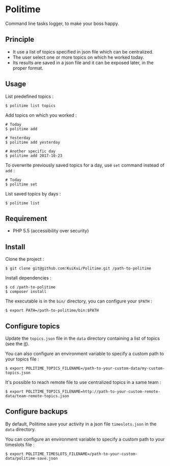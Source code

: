 # Politime

Command line tasks logger, to make your boss happy.

## Principle

- It use a list of topics specified in json file which can be centralized.
- The user select one or more topics on which he worked today.
- Its results are saved in a json file and it can be exposed later, in the proper format.

## Usage

List predefined topics :

```shell
$ politime list topics
```

Add topics on which you worked :

```shell
# Today
$ politime add

# Yesterday
$ politime add yesterday

# Another specific day
$ politime add 2017-10-23
```

To overwrite previously saved topics for a day, use `set` command instead of `add` :

```
# Today
$ politime set
```

List saved topics by days :

```shell
$ politime list
```

## Requirement

- PHP 5.5 (accessibility over security)

## Install

Clone the project :

```shell
$ git clone git@github.com:KuiKui/Politime.git /path-to-politime
```

Install dependencies :

```shell
$ cd /path-to-politime
$ composer install
```

The executable is in the `bin/` directory, you can configure your `$PATH` :

```shell
$ export PATH=/path-to-politime/bin:$PATH
```

## Configure topics

Update the `topics.json` file in the `data` directory containing a list of topics (see the [it](data/topics-example.json)).

You can also configure an environment variable to specify a custom path to your topics file :

```shell
$ export POLITIME_TOPICS_FILENAME=/path-to-your-custom-data/my-custom-topics.json
```

It's possible to reach remote file to use centralized topics in a same team :

```shell
$ export POLITIME_TOPICS_FILENAME=http://path-to-your-custom-remote-data/team-remote-topics.json
```

## Configure backups

By default, Politime save your activity in a json file `timeslots.json` in the `data` directory.

You can configure an environment variable to specify a custom path to your timeslots file :

```shell
$ export POLITIME_TIMESLOTS_FILENAME=/path-to-your-custom-data/politime-save.json
```
